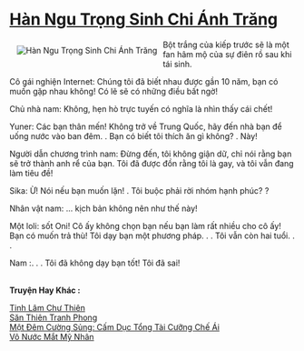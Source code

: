 <a href="https://truyentiki.com/han-ngu-trong-sinh-chi-anh-trang.31830/" title="Hàn Ngu Trọng Sinh Chi Ánh Trăng"><h1>Hàn Ngu Trọng Sinh Chi Ánh Trăng</h1></a><div style="display:table"><img align="right" style="float: left; padding: 10px;" src="https://truyentiki.com/a/img/str/src/31830.jpg" alt="Hàn Ngu Trọng Sinh Chi Ánh Trăng">Bột trắng của kiếp trước sẽ là một fan hâm mộ của sự điên rồ sau khi tái sinh. <p></p> Cô gái nghiện Internet: Chúng tôi đã biết nhau được gần 10 năm, bạn có muốn gặp nhau không! Có lẽ sẽ có những điều bất ngờ! <p></p> Chủ nhà nam: Không, hẹn hò trực tuyến có nghĩa là nhìn thấy cái chết! <p></p> Yuner: Các bạn thân mến! Không trở về Trung Quốc, hãy đến nhà bạn để uống nước vào ban đêm. . Bạn có biết tôi thích ăn gì không? . Này! <p></p> Người dẫn chương trình nam: Đừng đến, tôi không giận dữ, chỉ nói rằng bạn sẽ trở thành anh rể của bạn. Tôi đã được đồn rằng tôi là gay, và tôi vẫn đang làm tiêu đề! <p></p> Sika: Ừ! Nói nếu bạn muốn lặn! . Tôi buộc phải rời nhóm hạnh phúc? ? <p></p> Nhân vật nam: ... kịch bản không nên như thế này! <p></p> Một loli: sốt Oni! Cô ấy không chọn bạn nếu bạn làm rất nhiều cho cô ấy! Bạn có muốn trả thù! Tôi dạy bạn một phương pháp. . . Tôi vẫn còn hai tuổi. . . <p></p> Nam :. . . Tôi đã không dạy bạn tốt! Tôi đã sai!</div><p><br><b>Truyện Hay Khác :</b></p><a href="https://truyentiki.com/tinh-lam-chu-thien.31829/" alt="Tinh Lâm Chư Thiên">Tinh Lâm Chư Thiên</a><br/><a href="https://truyentiki.wordpress.com/2020/06/08/san-thien-tranh-phong/" alt="Săn Thiên Tranh Phong">Săn Thiên Tranh Phong</a><br/><a href="https://github.com/nownovels/top500/tree/master/truyenhay/33482/" alt="Một Đêm Cường Sủng: Cấm Dục Tổng Tài Cưỡng Chế Ái">Một Đêm Cường Sủng: Cấm Dục Tổng Tài Cưỡng Chế Ái</a><br/><a href="https://github.com/nownovels/truyenhay/tree/master/truyenhay/30567/README.md" alt="Vô Nước Mắt Mỹ Nhân">Vô Nước Mắt Mỹ Nhân</a><br/>